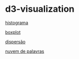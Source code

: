 # d3-visualization
[histograma](https://danielohata.github.io/d3-visualization/histogram/)

[boxplot](https://danielohata.github.io/d3-visualization/boxplot/) 

[dispersão](https://danielohata.github.io/d3-visualization/dispersao/)

[nuvem de palavras](https://danielohata.github.io/d3-visualization/word-cloud-brazil/)